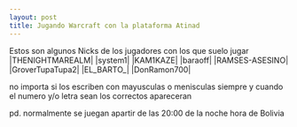 ```yaml
---
layout: post
title: Jugando Warcraft con la plataforma Atinad
---
```


Estos son algunos Nicks de los jugadores con los que suelo jugar
|THENIGHTMAREALM|
|system1|
|KAM1KAZE|
|baraoff|
|RAMSES-ASESINO|
|GroverTupaTupa2|
|EL_BARTO_|
|DonRamon700|

no importa si los escriben con mayusculas o menisculas siempre y cuando el numero y/o letra sean los correctos apareceran

pd. normalmente se juegan apartir de las 20:00 de la noche hora de Bolivia
